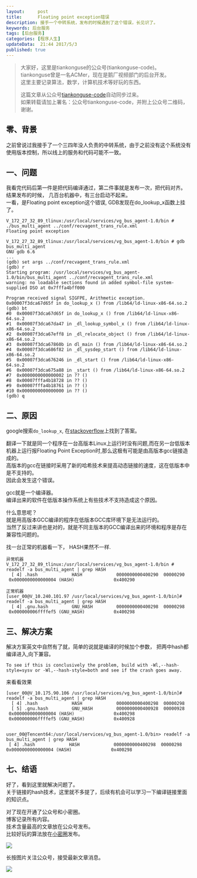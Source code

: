```yaml
---  
layout:     post  
title:      Floating point exception错误
description: 接手一个中转系统，发布的时候遇到了这个错误，长见识了。         
keywords: 后台服务  
tags: [后台服务]  
categories: [程序人生]  
updateData:  21:44 2017/5/3 
published: true  
---  
```

  
  
>   
> 大家好，这里是tiankonguse的公众号(tiankonguse-code)。    
> tiankonguse曾是一名ACMer，现在是鹅厂视频部门的后台开发。    
> 这里主要记录算法，数学，计算机技术等好玩的东西。   
>      
> 这篇文章从公众号[tiankonguse-code](http://mp.weixin.qq.com/s/kjuZuB6l80e49rP_cJEr_g)自动同步过来。    
> 如果转载请加上署名：公众号tiankonguse-code，并附上公众号二维码，谢谢。    
>    
  

## 零、背景

之前曾说过我接手了一个三四年没人负责的中转系统，由于之前没有这个系统没有使用版本控制，所以线上的服务和代码可能不一致。 



## 一、问题

 
我看完代码后第一件是把代码编译通过，第二件事就是发布一次，把代码对齐。  
结果发布的时候， 几百台机器中，有三台启动不起来。  
一看，是Floating point exception这个错误, GDB发现在do_lookup_x函数上挂了。  


```
V_172_27_32_89_tlinux:/usr/local/services/vg_bus_agent-1.0/bin # ./bus_multi_agent ../conf/recvagent_trans_rule.xml
Floating point exception

V_172_27_32_89_tlinux:/usr/local/services/vg_bus_agent-1.0/bin # gdb bus_multi_agent
GNU gdb 6.6
...
(gdb) set args ../conf/recvagent_trans_rule.xml
(gdb) r
Starting program: /usr/local/services/vg_bus_agent-1.0/bin/bus_multi_agent ../conf/recvagent_trans_rule.xml
warning: no loadable sections found in added symbol-file system-supplied DSO at 0x7fffa4bff000

Program received signal SIGFPE, Arithmetic exception.
0x00007f3dca67d65f in do_lookup_x () from /lib64/ld-linux-x86-64.so.2
(gdb) bt
#0  0x00007f3dca67d65f in do_lookup_x () from /lib64/ld-linux-x86-64.so.2
#1  0x00007f3dca67da47 in _dl_lookup_symbol_x () from /lib64/ld-linux-x86-64.so.2
#2  0x00007f3dca67eff8 in _dl_relocate_object () from /lib64/ld-linux-x86-64.so.2
#3  0x00007f3dca67860b in dl_main () from /lib64/ld-linux-x86-64.so.2
#4  0x00007f3dca686f82 in _dl_sysdep_start () from /lib64/ld-linux-x86-64.so.2
#5  0x00007f3dca676246 in _dl_start () from /lib64/ld-linux-x86-64.so.2
#6  0x00007f3dca675a88 in _start () from /lib64/ld-linux-x86-64.so.2
#7  0x0000000000000002 in ?? ()
#8  0x00007fffa4b18728 in ?? ()
#9  0x00007fffa4b18761 in ?? ()
#10 0x0000000000000000 in ?? ()
(gdb) q
```  


## 二、原因


google搜索`do_lookup_x`, 在[stackoverflow](http://stackoverflow.com/questions/12570374/floating-point-exception-sigfpe-on-int-main-return0)上找到了答案。  


翻译一下就是同一个程序在一台高版本Linux上运行时没有问题,而在另一台低版本机器上运行报Floating Point Exception时,那么这极有可能是由高版本gcc链接造成的。  
高版本的gcc在链接时采用了新的哈希技术来提高动态链接的速度，这在低版本中是不支持的。  
因此会发生这个错误。  


gcc就是一个编译器。  
编译出来的软件在低版本操作系统上有些技术不支持造成这个原因。  


什么意思呢？  
就是用高版本GCC编译的程序在低版本GCC库环境下是无法运行的。  
当然了反过来讲也是对的，就是不同主版本的GCC编译出来的环境和程序是存在兼容性问题的。  



找一台正常的机器看一下， HASH果然不一样.  

```
异常机器
V_172_27_32_89_tlinux:/usr/local/services/vg_bus_agent-1.0/bin # readelf -a bus_multi_agent | grep HASH    
  [ 4] .hash             HASH             0000000000400290  00000290
 0x0000000000000004 (HASH)               0x400290

正常机器
[user_00@V_10.240.101.97 /usr/local/services/vg_bus_agent-1.0/bin]# readelf -a bus_multi_agent | grep HASH
  [ 4] .gnu.hash         GNU_HASH         0000000000400298  00000298
 0x000000006ffffef5 (GNU_HASH)           0x400298

```


## 三、解决方案


解决方案英文中自然有了就，简单的说就是编译的时候加个参数， 把两中hash都编译进入,向下兼容。  

```
To see if this is conclusively the problem, build with -Wl,--hash-style=sysv or -Wl,--hash-style=both and see if the crash goes away.  
```



来看看效果  

```
[user_00@V_10.175.90.106 /usr/local/services/vg_bus_agent-1.0/bin]# readelf -a bus_multi_agent | grep HASH  
  [ 4] .hash             HASH             0000000000400298  00000298
  [ 5] .gnu.hash         GNU_HASH         0000000000400928  00000928
 0x0000000000000004 (HASH)               0x400298
 0x000000006ffffef5 (GNU_HASH)           0x400928
 

user_00@Tencent64:/usr/local/services/vg_bus_agent-1.0/bin> readelf -a bus_multi_agent | grep HASH    
 [ 4] .hash             HASH             0000000000400298  00000298
0x0000000000000004 (HASH)               0x400298
```



## 七、结语


好了，看到这里就解决问题了。  
关于链接的hash技术，这里就不多提了，后续有机会可以学习一下编译链接里面的知识点。    



对了现在开通了公众号和小密圈。  
博客记录所有内容。  
技术含量最高的文章放在公众号发布。  
比较好玩的算法放在[小密圈](https://wx.xiaomiquan.com/mweb/views/joingroup/join_group.html?group_id=281548515451&secret=r0krqw9fw0at24vxjxo1uo4k0h4lfe47&extra=d67ce0c25ec91252b3af846a10154c9e9d4cb50c763fee178acd68cd2c2e09ee)发布。  


![](http://res.tiankonguse.com/images/suanfa_xiaomiquan.jpg)  
  
  
长按图片关注公众号，接受最新文章消息。   
  
![](http://res.tiankonguse.com/images/weixin-50cm.jpg)  
  
  
  